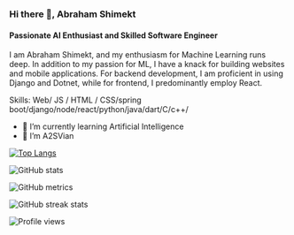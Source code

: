 ### Hi there 👋, Abraham Shimekt
#### Passionate AI Enthusiast and Skilled Software Engineer

I am Abraham Shimekt, and my enthusiasm for Machine Learning runs deep. In addition to my passion for ML, I have a knack for building websites and mobile applications. For backend development, I am proficient in using Django and Dotnet, while for frontend, I predominantly employ React.

Skills: Web/ JS / HTML / CSS/spring boot/django/node/react/python/java/dart/C/c++/

- 🔭  I’m currently learning Artificial Intelligence
- 🌱 I’m A2SVian 



[![Top Langs](https://github-readme-stats.vercel.app/api/top-langs/?username=abrahamshimekt)](https://github.com/anuraghazra/github-readme-stats)

![GitHub stats](https://github-readme-stats.vercel.app/api?username=abrahamshimekt&show_icons=true&count_private=true)    

![GitHub metrics](https://metrics.lecoq.io/abrahamshimekt)  

![GitHub streak stats](https://github-readme-streak-stats.herokuapp.com/?user=abrahamshimekt)  

![Profile views](https://gpvc.arturio.dev/abrahamshimekt)  
